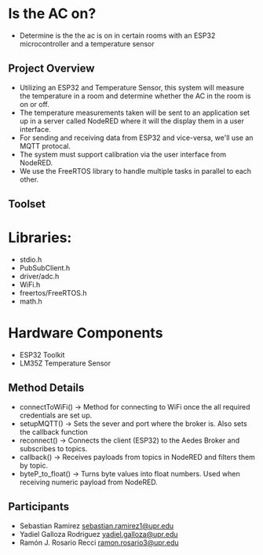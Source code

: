 # **Is the AC on?**
* Determine is the the ac is on in certain rooms with an ESP32 microcontroller and a temperature sensor

## Project Overview
* Utilizing an ESP32 and Temperature Sensor, this system will measure the temperature in a room and determine whether the AC in the room is on or off.
* The temperature measurements taken will be sent to an application set up in a server called NodeRED where it will the display them in a user interface.
* For sending and receiving data from ESP32 and vice-versa, we'll use an MQTT protocal.
* The system must support calibration via the user interface from NodeRED.
* We use the FreeRTOS library to handle multiple tasks in parallel to each other.

## Toolset
# Libraries:
* stdio.h
* PubSubClient.h
* driver/adc.h
* WiFi.h
* freertos/FreeRTOS.h
* math.h
# Hardware Components
* ESP32 Toolkit
* LM35Z Temperature Sensor

## Method Details
* connectToWiFi() -> Method for connecting to WiFi once the all required credentials are set up.
* setupMQTT() -> Sets the sever and port where the broker is. Also sets the callback function
* reconnect() -> Connects the client (ESP32) to the Aedes Broker and subscribes to topics.
* callback() -> Receives payloads from topics in NodeRED and filters them by topic.
* byteP_to_float() -> Turns byte values into float numbers. Used when receiving numeric payload from NodeRED.

## Participants
* Sebastian Ramirez sebastian.ramirez1@upr.edu
* Yadiel Galloza Rodriguez yadiel.galloza@upr.edu
* Ramón J. Rosario Recci ramon.rosario3@upr.edu
